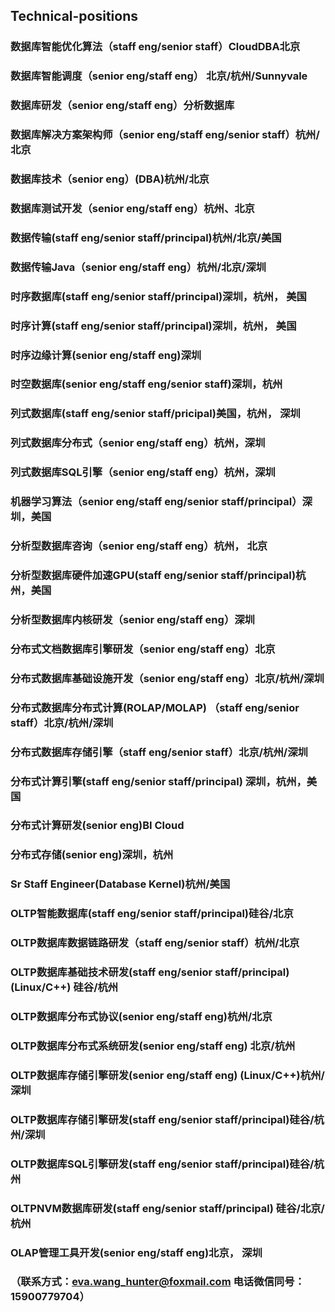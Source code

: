 ##  Technical-positions
###  数据库智能优化算法（staff eng/senior staff）CloudDBA北京
###  数据库智能调度（senior eng/staff eng） 北京/杭州/Sunnyvale
###  数据库研发（senior eng/staff eng）分析数据库
###  数据库解决方案架构师（senior eng/staff eng/senior staff）杭州/北京
###  数据库技术（senior eng）(DBA)杭州/北京
###  数据库测试开发（senior eng/staff eng）杭州、北京
###  数据传输(staff eng/senior staff/principal)杭州/北京/美国
###  数据传输Java（senior eng/staff eng）杭州/北京/深圳
###  时序数据库(staff eng/senior staff/principal)深圳，杭州， 美国
###  时序计算(staff eng/senior staff/principal)深圳，杭州， 美国
###  时序边缘计算(senior eng/staff eng)深圳
###  时空数据库(senior eng/staff eng/senior staff)深圳，杭州
###  列式数据库(staff eng/senior staff/pricipal)美国，杭州， 深圳
###  列式数据库分布式（senior eng/staff eng）杭州，深圳
###  列式数据库SQL引擎（senior eng/staff eng）杭州，深圳
###  机器学习算法（senior eng/staff eng/senior staff/principal）深圳，美国
###  分析型数据库咨询（senior eng/staff eng）杭州， 北京
###  分析型数据库硬件加速GPU(staff eng/senior staff/principal)杭州，美国
###  分析型数据库内核研发（senior eng/staff eng）深圳
###  分布式文档数据库引擎研发（senior eng/staff eng）北京
###  分布式数据库基础设施开发（senior eng/staff eng）北京/杭州/深圳
###  分布式数据库分布式计算(ROLAP/MOLAP) （staff eng/senior staff）北京/杭州/深圳
###  分布式数据库存储引擎（staff eng/senior staff）北京/杭州/深圳
###  分布式计算引擎(staff eng/senior staff/principal) 深圳，杭州，美国
###  分布式计算研发(senior eng)BI Cloud
###  分布式存储(senior eng)深圳，杭州
###  Sr Staff Engineer(Database Kernel)杭州/美国
###  OLTP智能数据库(staff eng/senior staff/principal)硅谷/北京
###  OLTP数据库数据链路研发（staff eng/senior staff）杭州/北京
###  OLTP数据库基础技术研发(staff eng/senior staff/principal) (Linux/C++) 硅谷/杭州
###  OLTP数据库分布式协议(senior eng/staff eng)杭州/北京
###  OLTP数据库分布式系统研发(senior eng/staff eng) 北京/杭州
###  OLTP数据库存储引擎研发(senior eng/staff eng) (Linux/C++)杭州/深圳
###  OLTP数据库存储引擎研发(staff eng/senior staff/principal)硅谷/杭州/深圳
###  OLTP数据库SQL引擎研发(staff eng/senior staff/principal)硅谷/杭州
###  OLTPNVM数据库研发(staff eng/senior staff/principal) 硅谷/北京/杭州
###  OLAP管理工具开发(senior eng/staff eng)北京， 深圳

### （联系方式：eva.wang_hunter@foxmail.com   电话微信同号：15900779704）



